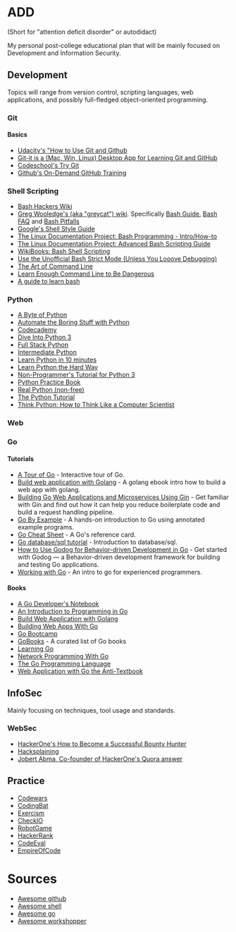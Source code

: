 # ADD 

(Short for "attention deficit disorder" or autodidact)


My personal post-college educational plan that will be mainly focused on Development and Information Security.


## Development

Topics will range from version control, scripting languages, web applications, and possibly full-fledged object-oriented programming.

### Git

#### Basics

* [Udacity's "How to Use Git and Github](https://classroom.udacity.com/courses/ud775)
* [Git-it is a (Mac, Win, Linux) Desktop App for Learning Git and GitHub](https://github.com/jlord/git-it-electron)
* [Codeschool's Try Git](https://try.github.io/levels/1/challenges/1)
* [Github's On-Demand GitHub Training](https://services.github.com/on-demand/)




### Shell Scripting

* [Bash Hackers Wiki](http://wiki.bash-hackers.org/)
* [Greg Wooledge's (aka "greycat") wiki](http://mywiki.wooledge.org).
  Specifically [Bash Guide](http://mywiki.wooledge.org/BashGuide), [Bash FAQ](http://mywiki.wooledge.org/BashFAQ) and [Bash Pitfalls](http://mywiki.wooledge.org/BashPitfalls)
* [Google's Shell Style Guide](https://google.github.io/styleguide/shell.xml)
* [The Linux Documentation Project: Bash Programming - Intro/How-to](http://tldp.org/HOWTO/Bash-Prog-Intro-HOWTO.html#toc)
* [The Linux Documentation Project: Advanced Bash Scripting Guide](http://www.tldp.org/LDP/abs/html/)
* [WikiBooks: Bash Shell Scripting](https://en.wikibooks.org/wiki/Bash_Shell_Scripting)
* [Use the Unofficial Bash Strict Mode (Unless You Looove Debugging)](http://redsymbol.net/articles/unofficial-bash-strict-mode/)
* [The Art of Command Line](https://github.com/jlevy/the-art-of-command-line)
* [Learn Enough Command Line to Be Dangerous](https://www.learnenough.com/command-line-tutorial)
* [A guide to learn bash](https://github.com/Idnan/bash-guide)

### Python
- [A Byte of Python](http://www.swaroopch.com/notes/python/)
- [Automate the Boring Stuff with Python](https://automatetheboringstuff.com/)
- [Codecademy](http://www.codecademy.com/tracks/python)
- [Dive Into Python 3](http://www.diveinto.org/python3/)
- [Full Stack Python](http://www.fullstackpython.com/)
- [Intermediate Python](http://book.pythontips.com/en/latest/)
- [Learn Python in 10 minutes](http://www.stavros.io/tutorials/python/)
- [Learn Python the Hard Way](http://learnpythonthehardway.org/book/)
- [Non-Programmer's Tutorial for Python 3](http://en.wikibooks.org/wiki/Non-Programmer%27s_Tutorial_for_Python_3)
- [Python Practice Book](http://anandology.com/python-practice-book/index.html)
- [Real Python (non-free)](https://realpython.com)
- [The Python Tutorial](https://docs.python.org/3/tutorial/index.html)
- [Think Python: How to Think Like a Computer Scientist](http://www.greenteapress.com/thinkpython/)

### Web

### Go

#### Tutorials
* [A Tour of Go](http://tour.golang.org/) - Interactive tour of Go.
* [Build web application with Golang](https://github.com/astaxie/build-web-application-with-golang) - A golang ebook intro how to build a web app with golang.
* [Building Go Web Applications and Microservices Using Gin](https://semaphoreci.com/community/tutorials/building-go-web-applications-and-microservices-using-gin) - Get familiar with Gin and find out how it can help you reduce boilerplate code and build a request handling pipeline.
* [Go By Example](https://gobyexample.com/) - A hands-on introduction to Go using annotated example programs.
* [Go Cheat Sheet](https://github.com/a8m/go-lang-cheat-sheet) - A Go's reference card.
* [Go database/sql tutorial](http://go-database-sql.org/) - Introduction to database/sql.
* [How to Use Godog for Behavior-driven Development in Go](https://semaphoreci.com/community/tutorials/how-to-use-godog-for-behavior-driven-development-in-go) - Get started with Godog — a Behavior-driven development framework for building and testing Go applications.
* [Working with Go](https://github.com/mkaz/working-with-go) - An intro to go for experienced programmers.

#### Books
* [A Go Developer's Notebook](https://leanpub.com/GoNotebook/read)
* [An Introduction to Programming in Go](http://www.golang-book.com/)
* [Build Web Application with Golang](https://www.gitbook.com/book/astaxie/build-web-application-with-golang/details)
* [Building Web Apps With Go](https://www.gitbook.com/book/codegangsta/building-web-apps-with-go/details)
* [Go Bootcamp](http://golangbootcamp.com)
* [GoBooks](https://github.com/dariubs/GoBooks) - A curated list of Go books
* [Learning Go](https://www.miek.nl/downloads/Go/Learning-Go-latest.pdf)
* [Network Programming With Go](https://jan.newmarch.name/go/)
* [The Go Programming Language](http://www.gopl.io/)
* [Web Application with Go the Anti-Textbook](https://github.com/thewhitetulip/web-dev-golang-anti-textbook/)

## InfoSec

Mainly focusing on techniques, tool usage and standards.

### WebSec

* [HackerOne's How to Become a Successful Bounty Hunter](https://www.hackerone.com/blog/become-a-successful-bug-bounty-hunter)
* [Hacksplaining](https://www.hacksplaining.com/exercises)
* [Jobert Abma, Co-founder of HackerOne's Quora answer](https://www.quora.com/How-does-one-become-a-bug-bounty-hunter?redirected_qid=6627472)


## Practice

- [Codewars](http://www.codewars.com/)
- [CodingBat](http://codingbat.com/python)
- [Exercism](http://exercism.io/)
- [CheckIO](http://www.checkio.org/)
- [RobotGame](https://robotgame.net/home)
- [HackerRank](https://www.hackerrank.com/domains)
- [CodeEval](https://www.codeeval.com/dashboard/)
- [EmpireOfCode](https://empireofcode.com/game/)


# Sources

* [Awesome github](https://github.com/phillipadsmith/awesome-github#infomation-for-people-who-are-new-to-github)
* [Awesome shell](https://github.com/alebcay/awesome-shell)
* [Awesome go](https://github.com/avelino/awesome-go)
* [Awesome workshopper](https://github.com/therebelrobot/awesome-workshopper)



